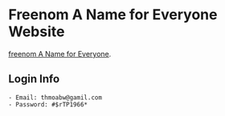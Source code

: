 # Freenom A Name for Everyone Website

[freenom A Name for Everyone](https://my.freenom.com/clientarea.php/).

## Login Info

	- Email: thmoabw@gamil.com
	- Password: #$rTP1966*

